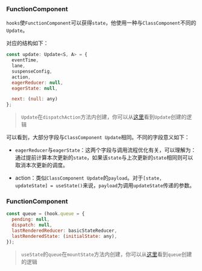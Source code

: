 ### FunctionComponent

`hooks`使`FunctionComponent`可以获得`state`，他使用一种与`ClassComponent`不同的`Update`。

对应的结构如下：

```js
const update: Update<S, A> = {
  eventTime,
  lane,
  suspenseConfig,
  action,
  eagerReducer: null,
  eagerState: null,

  next: (null: any)
};
```

> `Update`在`dispatchAction`方法内创建，你可以从[这里](https://github.com/facebook/react/blob/master/packages/react-reconciler/src/ReactFiberHooks.new.js#L1661)看到`Update`创建的逻辑

可以看到，大部分字段与`ClassComponent Update`相同。不同的字段意义如下：

- `eagerReducer`与`eagerState`：这两个字段与调用流程优化有关，可以理解为：通过提前计算本次更新的`state`，如果该`state`与上次更新的`state`相同则可以取消本次更新的调度。

- action：类似`ClassComponent Update`的`payload`。对于`[state, updateState] = useState()`来说，`payload`为调用`updateState`传递的参数。


### FunctionComponent

```js
const queue = (hook.queue = {
  pending: null,
  dispatch: null,
  lastRenderedReducer: basicStateReducer,
  lastRenderedState: (initialState: any),
});
```

> `useState`的`queue`在`mountState`方法内创建，你可以从[这里](https://github.com/facebook/react/blob/master/packages/react-reconciler/src/ReactFiberHooks.new.js#L1141)看到`queue`创建的逻辑